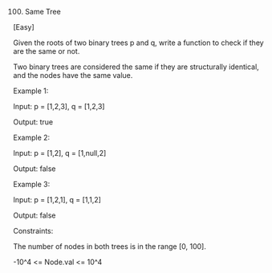 100. Same Tree

[Easy]

Given the roots of two binary trees p and q, write a function to check if they are the same or not.

Two binary trees are considered the same if they are structurally identical, and the nodes have the same value.
 
Example 1:

Input: p = [1,2,3], q = [1,2,3]

Output: true

Example 2:

Input: p = [1,2], q = [1,null,2]

Output: false

Example 3:

Input: p = [1,2,1], q = [1,1,2]

Output: false
 
Constraints:

The number of nodes in both trees is in the range [0, 100].

-10^4 <= Node.val <= 10^4